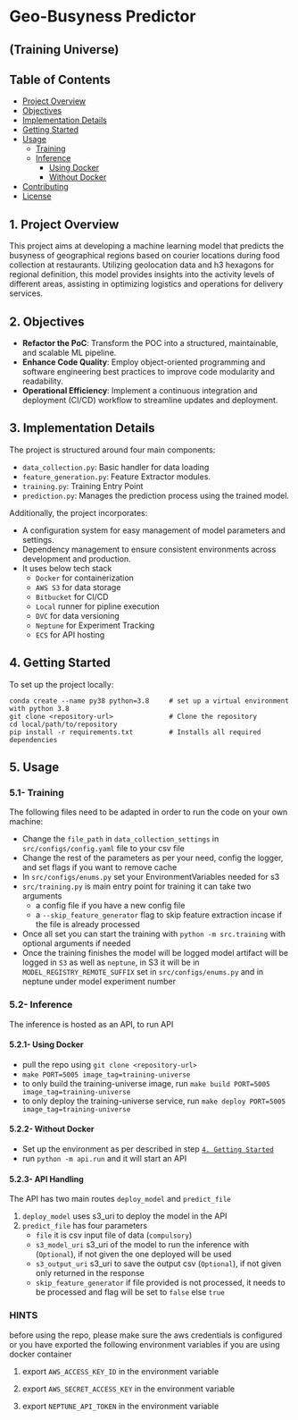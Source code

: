# Geo-Busyness Predictor 
## (Training Universe)



## Table of Contents
- [Project Overview](#1-project-overview)
- [Objectives](#2-objectives)
- [Implementation Details](#3-implementation-details)
- [Getting Started](#4-getting-started)
- [Usage](#5-usage)
  - [Training](#51--training)
  - [Inference](#52--inference)
    - [Using Docker](#521--using-docker)
    - [Without Docker](#522--without-docker)
- [Contributing](#6-contributing)
- [License](#7-license)


## 1. Project Overview
This project aims at developing a machine learning model that 
predicts the busyness of geographical regions based on courier locations 
during food collection at restaurants. Utilizing geolocation data and h3 
hexagons for regional definition, this model provides insights into the 
activity levels of different areas, assisting in optimizing logistics and 
operations for delivery services.


## 2. Objectives
- **Refactor the PoC**: Transform the POC into a structured, maintainable, and scalable ML pipeline.
- **Enhance Code Quality**: Employ object-oriented programming and software engineering best practices to improve code modularity and readability.
- **Operational Efficiency**: Implement a continuous integration and deployment (CI/CD) workflow to streamline updates and deployment.

## 3. Implementation Details
The project is structured around four main components:
- `data_collection.py`: Basic handler for data loading
- `feature_generation.py`: Feature Extractor modules.
- `training.py`: Training Entry Point
- `prediction.py`: Manages the prediction process using the trained model.

Additionally, the project incorporates:
- A configuration system for easy management of model parameters and settings.
- Dependency management to ensure consistent environments across development and production.
- It uses below tech stack
  - `Docker` for containerization
  - `AWS S3` for data storage
  - `Bitbucket` for CI/CD
  - `Local` runner for pipline execution 
  - `DVC` for data versioning
  - `Neptune` for Experiment Tracking
  - `ECS` for API hosting


## 4. Getting Started
To set up the project locally:
```
conda create --name py38 python=3.8     # set up a virtual environment with python 3.8 
git clone <repository-url>              # Clone the repository
cd local/path/to/repository             
pip install -r requirements.txt         # Installs all required dependencies

```


## 5. Usage
### 5.1- Training
The following files need to be adapted in order to run the code on your own machine:
- Change the `file_path` in `data_collection_settings` in  `src/configs/config.yaml` file to your csv file
- Change the rest of the parameters as per your need, config the logger, and set flags if you want to remove cache
- In `src/configs/enums.py` set your EnvironmentVariables needed for s3
- `src/training.py` is main entry point for training it can take two arguments 
  - a config file if you have a new config file
  - a `--skip_feature_generator` flag to skip feature extraction incase if the file is already processed
- Once all set you can start the training with `python -m src.training` with optional arguments if needed
- Once the training finishes the model will be logged model artifact will be logged in `S3` as well as `neptune`, in S3 it will be in `MODEL_REGISTRY_REMOTE_SUFFIX` set in `src/configs/enums.py` and in neptune under model experiment number

### 5.2- Inference

The inference is hosted as an API, to run API

#### 5.2.1- Using Docker
* pull the repo using `git clone <repository-url>`
* `make PORT=5005 image_tag=training-universe`
* to only build the training-universe image, run `make build PORT=5005 image_tag=training-universe`
* to only deploy the training-universe service, run `make deploy PORT=5005 image_tag=training-universe`
#### 5.2.2- Without Docker
* Set up the environment as per described in step [`4. Getting Started`](#4-getting-started) 
* run `python -m api.run` and it will start an API

#### 5.2.3- API Handling
The API has two main routes `deploy_model` and `predict_file`
1. `deploy_model` uses s3_uri to deploy the model in the API
2. `predict_file` has four parameters
   * `file` it is csv input file of data (`compulsory`)
   * `s3_model_uri` s3_uri of the model to run the inference with (`Optional`), if not given the one deployed will be used
   * `s3_output_uri` s3_uri to save the output csv (`Optional`), if not given only returned in the response
   * `skip_feature_generator` if file provided is not processed, it needs to be processed and flag will be set to `false` else `true`




### HINTS
before using the repo, please make sure the aws credentials is configured or you have exported the following environment variables if you are using docker container

1. export `AWS_ACCESS_KEY_ID` in the environment variable

2. export `AWS_SECRET_ACCESS_KEY` in the environment variable
3. export `NEPTUNE_API_TOKEN` in the environment variable